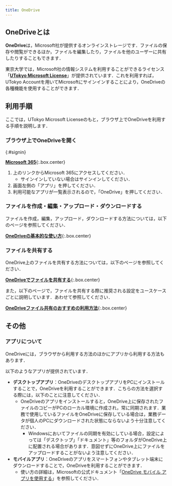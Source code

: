 ```yaml
---
title: OneDrive
---
```


## OneDriveとは
**OneDrive**は，Microsoft社が提供するオンラインストレージです．ファイルの保存や閲覧ができるほか，ファイルを編集したり，ファイルを他のユーザーに共有したりすることもできます．

東京大学では，Microsoft社の情報システムを利用することができるライセンス「[**UTokyo Microsoft License**](..)」が提供されています．これを利用すれば，UTokyo Accountを用いてMicrosoftにサインインすることにより，OneDriveの各種機能を使用することができます．

## 利用手順
ここでは，UTokyo Microsoft Licenseのもと，ブラウザ上でOneDriveを利用する手順を説明します．

<!-- なお，UTokyo AccountでMicrosoftに初めてサインインする場合には，「[UTokyo Microsoft LicenseでWeb版のOfficeアプリを利用する](/microsoft/office/web#initial)」を参照し，「利用開始までの手順」に従って設定を作業を行ってください． -->

### ブラウザ上でOneDriveを開く
{:#signin}

**[Microsoft 365](https://www.microsoft365.com/)**{:.box.center}

1. 上のリンクからMicrosoft 365にアクセスしてください．
    - サインインしていない場合はサインインしてください．
1. 画面左側の「アプリ」を押してください．
1. 利用可能なアプリが一覧表示されるので，「OneDrive」を押してください．

### ファイルを作成・編集・アップロード・ダウンロードする
ファイルを作成，編集，アップロード，ダウンロードする方法については，以下のページを参照してください．

**[OneDriveの基本的な使い方](basic)**{:.box.center}

### ファイルを共有する
OneDrive上のファイルを共有する方法については，以下のページを参照してください．

**[OneDriveでファイルを共有する](share)**{:.box.center}

また，以下のページで，ファイルを共有する際に推奨される設定をユースケースごとに説明しています．あわせて参照してください．

**[OneDriveファイル共有のおすすめの利用方法](recommendation)**{:.box.center}

## その他
### アプリについて
OneDriveには，ブラウザから利用する方法のほかにアプリから利用する方法もあります．

以下のようなアプリが提供されています．

- **デスクトップアプリ**：OneDriveのデスクトップアプリをPCにインストールすることで，OneDriveを利用することができます．こちらの方法を選択する際には，以下のことに注意してください．
    - OneDriveのアプリをインストールすると，OneDrive上に保存されたファイルのコピーがPCのローカル環境に作成され，常に同期されます．業務で使用しているファイルをOneDriveに保存している場合は，業務データが個人のPCにダウンロードされた状態にならないよう十分注意してください．
        - Windowsにおいてファイルの同期を有効にしている場合，設定によっては「デスクトップ」「ドキュメント」等のフォルダがOneDrive上に配置される場合があります．意図せずにOneDrive上にファイルをアップロードすることがないよう注意してください．
    <!-- - アプリのインストール方法については，「[UTokyo Microsoft LicenseでOfficeアプリをインストールして利用する](./install)」を参照してください．ただし，Windows 10 以降を利用している場合には，アプリが初めからインストールされています． -->
- **モバイルアプリ**：OneDriveのアプリをスマートフォンやタブレット端末にダウンロードすることで，OneDriveを利用することができます．
    - 使い方の詳細は，Microsoftの公式ドキュメント「[OneDrive モバイル アプリを使用する](https://support.microsoft.com/ja-jp/office/onedrive-%E3%83%A2%E3%83%90%E3%82%A4%E3%83%AB-%E3%82%A2%E3%83%97%E3%83%AA%E3%82%92%E4%BD%BF%E7%94%A8%E3%81%99%E3%82%8B-d26c1b0d-8047-42bf-9104-f6e9a3576e62)」を参照してください．
